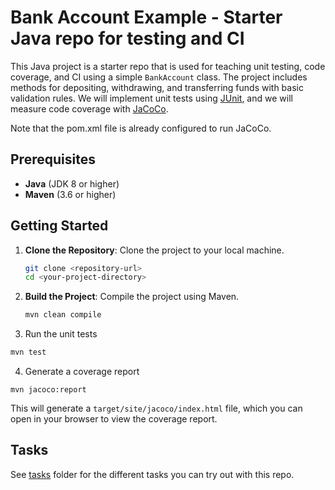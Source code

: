 # Bank Account Example - Starter Java repo for testing and CI

This Java project is a starter repo that is used for teaching unit testing, code coverage, and CI using a simple `BankAccount` class.  The project includes methods for depositing, withdrawing, and transferring funds with basic validation rules. We will implement unit tests using [JUnit](https://junit.org/junit5/), and we will measure code coverage with [JaCoCo](https://www.jacoco.org/jacoco/trunk/doc/).

Note that the pom.xml file is already configured to run JaCoCo.

## Prerequisites

- **Java** (JDK 8 or higher)
- **Maven** (3.6 or higher)

## Getting Started

1. **Clone the Repository**: Clone the project to your local machine.
    ```bash
    git clone <repository-url>
    cd <your-project-directory>
    ```

2. **Build the Project**: Compile the project using Maven.
    ```bash
    mvn clean compile
    ```

3. Run the unit tests

```bash
mvn test
```

4. Generate a coverage report

```
mvn jacoco:report
```

This will generate a `target/site/jacoco/index.html` file, which you can open in your browser to view the coverage report.

## Tasks

See [tasks](/tasks) folder for the different tasks you can try out with this repo.
